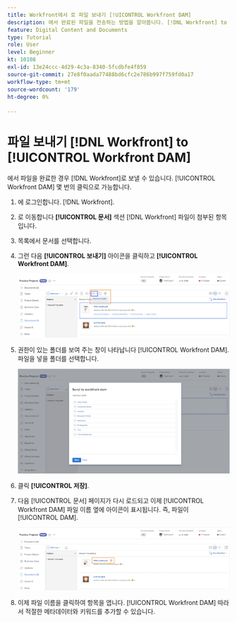 ```yaml
---
title: Workfront에서 로 파일 보내기 [!UICONTROL Workfront DAM]
description: 에서 완료된 파일을 전송하는 방법을 알아봅니다. [!DNL Workfront] to [!UICONTROL Workfront DAM].
feature: Digital Content and Documents
type: Tutorial
role: User
level: Beginner
kt: 10108
exl-id: 13e24ccc-4d29-4c3a-8340-5fcdbfe4f859
source-git-commit: 27e8f0aada77488bd6cfc2e786b997f759fd0a17
workflow-type: tm+mt
source-wordcount: '179'
ht-degree: 0%

---
```


# 파일 보내기 [!DNL Workfront] to [!UICONTROL Workfront DAM]

에서 파일을 완료한 경우 [!DNL Workfront]로 보낼 수 있습니다. [!UICONTROL Workfront DAM] 몇 번의 클릭으로 가능합니다.

1. 에 로그인합니다. [!DNL Workfront].
1. 로 이동합니다 **[!UICONTROL 문서]** 섹션 [!DNL Workfront] 파일이 첨부된 항목입니다.
1. 목록에서 문서를 선택합니다.
1. 그런 다음 **[!UICONTROL 보내기]** 아이콘을 클릭하고 **[!UICONTROL Workfront DAM]**.

   ![의 이미지 [!UICONTROL 공유 대상] 아이콘 위치 [!DNL Workfront]](assets/04-send-to-wrkfront-dam.png)

1. 권한이 있는 폴더를 보여 주는 창이 나타납니다 [!UICONTROL Workfront DAM]. 파일을 넣을 폴더를 선택합니다.

   ![에 액세스할 수 있는 폴더가 표시되는 창의 이미지입니다 [!UICONTROL Workfront DAM]](assets/05-workfront-dam-folders.png)

1. 클릭 **[!UICONTROL 저장]**.
1. 다음 [!UICONTROL 문서] 페이지가 다시 로드되고 이제 [!UICONTROL Workfront DAM] 파일 이름 옆에 아이콘이 표시됩니다. 즉, 파일이 [!UICONTROL DAM].

   ![의 이미지 [!UICONTROL Workfront DAM] 파일 이름 옆에 표시되는 아이콘](assets/06-dam-logo.png)

1. 이제 파일 이름을 클릭하여 항목을 엽니다. [!UICONTROL Workfront DAM] 따라서 적절한 메타데이터와 키워드를 추가할 수 있습니다.
